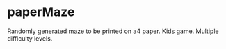 # paperMaze
Randomly generated maze to be printed on a4 paper. Kids game. Multiple difficulty levels.
